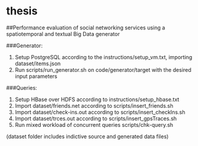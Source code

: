 # thesis

##Performance evaluation of social networking services using a spatiotemporal and textual Big Data generator

###Generator:
1. Setup PostgreSQL according to the instructions/setup_vm.txt, importing dataset/items.json 
2. Run scripts/run_generator.sh on code/generator/target with the desired input parameters

###Queries:
1. Setup HBase over HDFS according to instructions/setup_hbase.txt 
2. Import dataset/friends.net according to scripts/insert_friends.sh
3. Import dataset/check-ins.out according to scripts/insert_checkIns.sh
4. Import dataset/trces.out according to scripts/insert_gpsTraces.sh
5. Run mixed workload of concurrent queries scripts/chk-query.sh

(dataset folder includes indictive source and generated data files)
